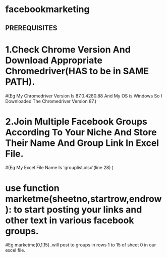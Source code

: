 # facebookmarketing
## PREREQUISITES
# 1.Check Chrome Version And Download Appropriate Chromedriver(HAS to be in SAME PATH).
#(Eg My Chromedriver Version Is 87.0.4280.88  And My OS is Windows So I Downloaded The Chromedriver Version 87.)

# 2.Join Multiple Facebook Groups According To Your Niche And Store Their Name And Group Link In Excel File.
#(Eg My Excel File Name Is 'grouplist.xlsx'(line 28) )

# use function marketme(sheetno,startrow,endrow): to start posting your links and other text in various facebook groups.
#Eg marketme(0,1,15)..will post to groups in rows 1 to 15 of sheet 0 in our excel file.


